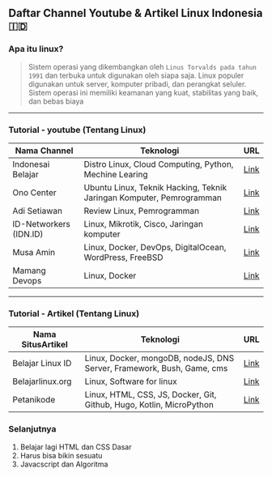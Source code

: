 ## Daftar Channel Youtube & Artikel Linux Indonesia 🇮🇩

### Apa itu linux?
>Sistem operasi yang dikembangkan oleh `Linus Torvalds pada tahun 1991` dan terbuka untuk digunakan oleh siapa saja. Linux populer digunakan untuk server, komputer pribadi, dan perangkat seluler. Sistem operasi ini memiliki keamanan yang kuat, stabilitas yang baik, dan bebas biaya
-------
### Tutorial - youtube (Tentang Linux)
| Nama Channel          | Teknologi                                                           |                         URL                          |
| ----------------------| ------------------------------------------------------------------- | -----------------------------------------------------|
| Indonesai Belajar     | Distro Linux, Cloud Computing, Python, Mechine Learing              | [Link](https://www.youtube.com/@belajaridn)          |
| Ono Center            | Ubuntu Linux, Teknik Hacking, Teknik Jaringan Komputer, Pemrogramman| [Link](https://www.youtube.com/@OnnoCenter)          |
| Adi Setiawan          | Review Linux, Pemrogramman                                          | [Link](https://www.youtube.com/@AdiSetiawanLinux)    |
| ID-Networkers (IDN.ID)| Linux, Mikrotik, Cisco, Jaringan komputer                           | [Link](https://www.youtube.com/@id.networkers)       |
| Musa Amin             | Linux, Docker, DevOps, DigitalOcean, WordPress, FreeBSD             | [Link](https://www.youtube.com/@musaamin)            |
| Mamang Devops         | Linux, Docker                                                       | [Link](https://www.youtube.com/@MamangDevops/featured)|


--------
### Tutorial - Artikel (Tentang Linux)
| Nama SitusArtikel     | Teknologi                                                           |                         URL                          |
| ----------------------| ------------------------------------------------------------------- | -----------------------------------------------------|
| Belajar Linux ID      | Linux, Docker, mongoDB, nodeJS, DNS Server, Framework, Bush, Game, cms| [Link](https://belajarlinux.id/)                   |
| Belajarlinux.org      | Linux, Software for linux                                           | [Link](https://www.belajarlinux.org/)                |
| Petanikode            | Linux, HTML, CSS, JS, Docker, Git, Github, Hugo, Kotlin, MicroPython| [Link](https://www.petanikode.com/topik/linux/)|     |


### Selanjutnya 
1. Belajar lagi HTML dan CSS Dasar
2. Harus bisa bikin sesuatu
3. Javacscript dan Algoritma 
